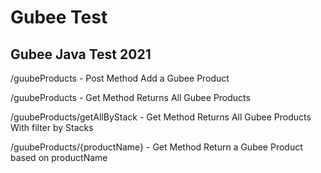 # Gubee Test
## Gubee Java Test 2021

/guubeProducts - Post Method
  Add a Gubee Product
  
/guubeProducts - Get Method
  Returns All Gubee Products
  
/guubeProducts/getAllByStack - Get Method
  Returns All Gubee Products With filter by Stacks
  
/guubeProducts/{productName} - Get Method
  Return a Gubee Product based on productName
